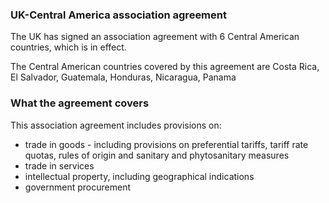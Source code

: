 ### UK-Central America association agreement

The UK has signed an association agreement with 6 Central American countries, which is in effect.

The Central American countries covered by this agreement are Costa Rica, El Salvador, Guatemala, Honduras, Nicaragua, Panama

### What the agreement covers

This association agreement includes provisions on:

- trade in goods - including provisions on preferential tariffs, tariff rate quotas, rules of origin and sanitary and phytosanitary measures
- trade in services
- intellectual property, including geographical indications
- government procurement
